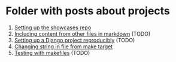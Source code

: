 # Folder with posts about projects

1. [Setting up the showcases repo](1.md)
2. [Including content from other files in markdown](2.md) (TODO)
3. [Setting up a Django project reproducibly](3.md) (TODO)
4. [Changing string in file from make target](4.md)
5. [Testing with makefiles](5.md) (TODO)

